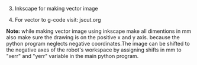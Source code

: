3. Inkscape for making vector image

4. For vector to g-code visit: jscut.org


**Note:** while making vector image using inkscape make all dimentions in mm also make sure the drawing is on the positive x and y axis.
      because the python program neglects negative coordinates.The image can be shifted to the negative axes of the robot's workspace 
      by assigning shifts in mm to "xerr" and "yerr" variable in the main python program.
